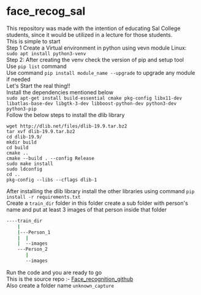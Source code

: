 # face_recog_sal
This repository was made with the intention of educating Sal College students, since it would be utilized in a lecture for those students.
</br>This is simple to start
</br>Step 1 Create a Virtual environment in python using vevn module
Linux:
</br>
```sudo apt install python3-venv```
</br>Step 2:
After creating the venv check the version of pip and setup tool
</br>Use ```pip list``` command 
</br>Use command ```pip install module_name --upgrade``` to upgrade any module if needed
</br>
Let's Start the real thing!!
</br>Install the dependencies mentioned below 
</br>
```sudo apt-get install build-essential cmake pkg-config libx11-dev libatlas-base-dev libgtk-3-dev libboost-python-dev python3-dev python3-pip```
</br> Follow the below steps to install the dlib library
```
wget http://dlib.net/files/dlib-19.9.tar.bz2
tar xvf dlib-19.9.tar.bz2
cd dlib-19.9/
mkdir build
cd build
cmake ..
cmake --build . --config Release
sudo make install
sudo ldconfig
cd ..
pkg-config --libs --cflags dlib-1
```
After installing the dlib library install the other libraries using command
```pip install -r requirements.txt```
<br>
Create a ```train_dir``` folder in this folder create a sub folder with person's name and put at least 3 images of that person inside that folder 
```bash
----train_dir
    |
    |---Person_1
    |  |
    |  --images
    ---Person_2
       |
       --images
```
Run the code and you are ready to go
</br>
This is the source repo :- <a href="https://github.com/ageitgey/face_recognition">Face_recognition_github</a>
</br>
Also create a folder name ```unknown_capture```
